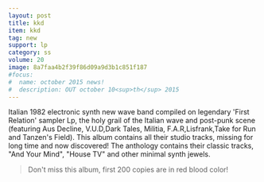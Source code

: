 ```yaml
---
layout: post
title: kkd
item: kkd
tag: new
support: lp
category: ss
volume: 20
image: 8a7faa4b2f39f86d09a9d3b1c851f187
#focus:
#  name: october 2015 news!
#  description: OUT october 10<sup>th</sup> 2015
---
```


Italian 1982 electronic synth new wave band compiled on legendary 'First Relation' sampler Lp, the holy grail of the Italian wave and post-punk scene (featuring Aus Decline, V.U.D,Dark Tales, Militia, F.A.R,Lisfrank,Take for Run and Tanzen's Field).
This album contains all their studio tracks, missing for long time and now discovered! The anthology contains their classic tracks, "And Your Mind", "House TV" and other minimal synth jewels.

> Don't miss this album, first 200 copies are in red blood color!
